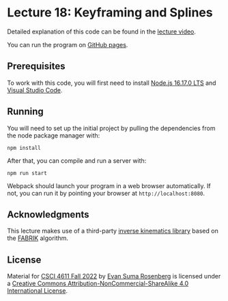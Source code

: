 # Lecture 18: Keyframing and Splines

Detailed explanation of this code can be found in the [lecture video](https://mediaspace.umn.edu/media/t/1_tcuh2ffn).

You can run the program on [GitHub pages](https://csci-4611-fall-2022.github.io/Lecture-18).

## Prerequisites

To work with this code, you will first need to install [Node.js 16.17.0 LTS](https://nodejs.org/en/) and [Visual Studio Code](https://code.visualstudio.com/). 

## Running

You will need to set up the initial project by pulling the dependencies from the node package manager with:

```
npm install
```

After that, you can compile and run a server with:

```
npm run start
```

Webpack should launch your program in a web browser automatically.  If not, you can run it by pointing your browser at `http://localhost:8080`.

## Acknowledgments

This lecture makes use of a third-party [inverse kinematics library](https://www.npmjs.com/package/ikts) based on the [FABRIK](http://andreasaristidou.com/FABRIK.html) algorithm.

## License

Material for [CSCI 4611 Fall 2022](https://csci-4611-fall-2022.github.io) by [Evan Suma Rosenberg](https://illusioneering.umn.edu/) is licensed under a [Creative Commons Attribution-NonCommercial-ShareAlike 4.0 International License](http://creativecommons.org/licenses/by-nc-sa/4.0/).